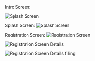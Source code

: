 
Intro Screen:

![Splash Screen](https://github.com/amithalbreich15/Lab-Messenger/assets/118397588/7bba6f46-fd3d-494c-9d1d-1b2c7607df38)

Splash Screen:
![Splash Screen](https://github.com/amithalbreich15/Lab-Messenger/assets/118397588/a486e4ae-94d0-410e-af5f-7a51934147c1)

Registration Screen:
![Registration Screen](https://github.com/amithalbreich15/Lab-Messenger/assets/118397588/0d362952-2f04-47b4-85e2-f913f33d9ae4)

![Registration Screen Details](https://github.com/amithalbreich15/Lab-Messenger/assets/118397588/5075f8ab-2a76-4df3-badb-6b6306e3214e)

![Registration Screen Details filling](https://github.com/amithalbreich15/Lab-Messenger/assets/118397588/aeab7f5a-d30a-45f2-9657-e22a337fc460)




